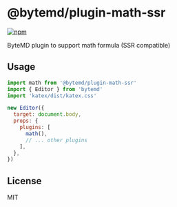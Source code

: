 # @bytemd/plugin-math-ssr

[![npm](https://img.shields.io/npm/v/@bytemd/plugin-math-ssr.svg)](https://npm.im/@bytemd/plugin-math-ssr)

ByteMD plugin to support math formula (SSR compatible)

## Usage

```js
import math from '@bytemd/plugin-math-ssr'
import { Editor } from 'bytemd'
import 'katex/dist/katex.css'

new Editor({
  target: document.body,
  props: {
    plugins: [
      math(),
      // ... other plugins
    ],
  },
})
```

## License

MIT
